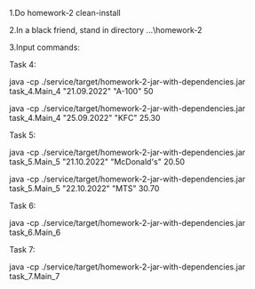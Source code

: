 1.Do homework-2 clean-install

2.In a black friend, stand in directory ...\homework-2

3.Input commands:

Task 4:

java -cp ./service/target/homework-2-jar-with-dependencies.jar task_4.Main_4 "21.09.2022" "A-100" 50

java -cp ./service/target/homework-2-jar-with-dependencies.jar task_4.Main_4 "25.09.2022" "KFC" 25.30

Task 5:

java -cp ./service/target/homework-2-jar-with-dependencies.jar task_5.Main_5 "21.10.2022" "McDonald's" 20.50

java -cp ./service/target/homework-2-jar-with-dependencies.jar task_5.Main_5 "22.10.2022" "MTS" 30.70

Task 6:

java -cp ./service/target/homework-2-jar-with-dependencies.jar task_6.Main_6

Task 7:

java -cp ./service/target/homework-2-jar-with-dependencies.jar task_7.Main_7
